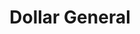 ---
title: "Dollar General"
url: /panama-city-beach/dollar-general-lyndell-lane/
shop: Kramladen
---